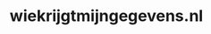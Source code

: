 ---
layout: post
title: "wiekrijgtmijngegevens.nl"
internal_url: "/dutchgov/wiekrijgtmijngegevens.nl.html"
subdomains_count: 2
all_subdomains_count: 2
urls_count: 2
ssl_rank: 0
http_rank: 75
url_link: /data/wiekrijgtmijngegevens.nl/urls.txt
all_subdomains_link: /data/wiekrijgtmijngegevens.nl/all_subdomains.txt
subdomains_link: /data/wiekrijgtmijngegevens.nl/subdomains.txt
categories: dutchgov
---